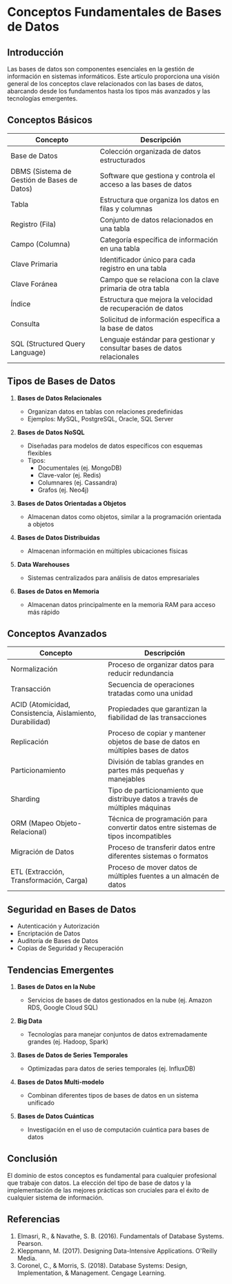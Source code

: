 
# Conceptos Fundamentales de Bases de Datos

## Introducción

Las bases de datos son componentes esenciales en la gestión de información en sistemas informáticos. Este artículo proporciona una visión general de los conceptos clave relacionados con las bases de datos, abarcando desde los fundamentos hasta los tipos más avanzados y las tecnologías emergentes.

## Conceptos Básicos

| Concepto | Descripción |
|----------|-------------|
| Base de Datos | Colección organizada de datos estructurados |
| DBMS (Sistema de Gestión de Bases de Datos) | Software que gestiona y controla el acceso a las bases de datos |
| Tabla | Estructura que organiza los datos en filas y columnas |
| Registro (Fila) | Conjunto de datos relacionados en una tabla |
| Campo (Columna) | Categoría específica de información en una tabla |
| Clave Primaria | Identificador único para cada registro en una tabla |
| Clave Foránea | Campo que se relaciona con la clave primaria de otra tabla |
| Índice | Estructura que mejora la velocidad de recuperación de datos |
| Consulta | Solicitud de información específica a la base de datos |
| SQL (Structured Query Language) | Lenguaje estándar para gestionar y consultar bases de datos relacionales |

## Tipos de Bases de Datos

1. **Bases de Datos Relacionales**
   - Organizan datos en tablas con relaciones predefinidas
   - Ejemplos: MySQL, PostgreSQL, Oracle, SQL Server

2. **Bases de Datos NoSQL**
   - Diseñadas para modelos de datos específicos con esquemas flexibles
   - Tipos:
     - Documentales (ej. MongoDB)
     - Clave-valor (ej. Redis)
     - Columnares (ej. Cassandra)
     - Grafos (ej. Neo4j)

3. **Bases de Datos Orientadas a Objetos**
   - Almacenan datos como objetos, similar a la programación orientada a objetos

4. **Bases de Datos Distribuidas**
   - Almacenan información en múltiples ubicaciones físicas

5. **Data Warehouses**
   - Sistemas centralizados para análisis de datos empresariales

6. **Bases de Datos en Memoria**
   - Almacenan datos principalmente en la memoria RAM para acceso más rápido

## Conceptos Avanzados

| Concepto | Descripción |
|----------|-------------|
| Normalización | Proceso de organizar datos para reducir redundancia |
| Transacción | Secuencia de operaciones tratadas como una unidad |
| ACID (Atomicidad, Consistencia, Aislamiento, Durabilidad) | Propiedades que garantizan la fiabilidad de las transacciones |
| Replicación | Proceso de copiar y mantener objetos de base de datos en múltiples bases de datos |
| Particionamiento | División de tablas grandes en partes más pequeñas y manejables |
| Sharding | Tipo de particionamiento que distribuye datos a través de múltiples máquinas |
| ORM (Mapeo Objeto-Relacional) | Técnica de programación para convertir datos entre sistemas de tipos incompatibles |
| Migración de Datos | Proceso de transferir datos entre diferentes sistemas o formatos |
| ETL (Extracción, Transformación, Carga) | Proceso de mover datos de múltiples fuentes a un almacén de datos |

## Seguridad en Bases de Datos

- Autenticación y Autorización
- Encriptación de Datos
- Auditoría de Bases de Datos
- Copias de Seguridad y Recuperación

## Tendencias Emergentes

1. **Bases de Datos en la Nube**
   - Servicios de bases de datos gestionados en la nube (ej. Amazon RDS, Google Cloud SQL)

2. **Big Data**
   - Tecnologías para manejar conjuntos de datos extremadamente grandes (ej. Hadoop, Spark)

3. **Bases de Datos de Series Temporales**
   - Optimizadas para datos de series temporales (ej. InfluxDB)

4. **Bases de Datos Multi-modelo**
   - Combinan diferentes tipos de bases de datos en un sistema unificado

5. **Bases de Datos Cuánticas**
   - Investigación en el uso de computación cuántica para bases de datos

## Conclusión

El dominio de estos conceptos es fundamental para cualquier profesional que trabaje con datos. La elección del tipo de base de datos y la implementación de las mejores prácticas son cruciales para el éxito de cualquier sistema de información.

## Referencias

1. Elmasri, R., & Navathe, S. B. (2016). Fundamentals of Database Systems. Pearson.
2. Kleppmann, M. (2017). Designing Data-Intensive Applications. O'Reilly Media.
3. Coronel, C., & Morris, S. (2018). Database Systems: Design, Implementation, & Management. Cengage Learning.
